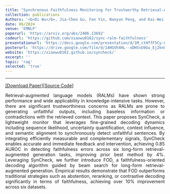 ```yaml
---
title: "Synchronous Faithfulness Monitoring for Trustworthy Retrieval-Augmented Generation"
collection: publications
Authors: '<b>Di Wu</b>, Jia-Chen Gu, Fan Yin, Nanyun Peng, and Kai-Wei Chang.'
date: 06/2024
venue: 'EMNLP'
paperurl: 'https://arxiv.org/abs/2406.13692'
codeurl: 'https://github.com/xiaowu0162/sync-ralm-faithfulness'
presentationurl: 'https://docs.google.com/presentation/d/1M_ctHffF5Cy-CP64QRoma_h1ZXKLACEX/edit?usp=sharing&ouid=112942099362791325316&rtpof=true&sd=true'
posterurl: 'https://drive.google.com/file/d/14HGVh4HL--xDHSvU9Gu_Ej2knUSJvjvc/view?usp=sharing'
website: 'https://xiaowu0162.github.io/syncheck/'
excerpt: ''
topic: 'rag'
selected: 'true'
---
```

---
<a href='https://arxiv.org/pdf/2406.13692.pdf' target="_blank">[Download Paper]</a><a href='https://github.com/xiaowu0162/sync-ralm-faithfulness' target="_blank">[Source Code]</a>

<p align="justify">
Retrieval-augmented language models (RALMs) have shown strong performance and wide applicability in knowledge-intensive tasks. However, there are significant trustworthiness concerns as RALMs are prone to generating unfaithful outputs, including baseless information or contradictions with the retrieved context. This paper proposes SynCheck, a lightweight monitor that leverages fine-grained decoding dynamics including sequence likelihood, uncertainty quantification, context influence, and semantic alignment to synchronously detect unfaithful sentences. By integrating efficiently measurable and complementary signals, SynCheck enables accurate and immediate feedback and intervention, achieving 0.85 AUROC in detecting faithfulness errors across six long-form retrieval-augmented generation tasks, improving prior best method by 4%. Leveraging SynCheck, we further introduce FOD, a faithfulness-oriented decoding algorithm guided by beam search for long-form retrieval-augmented generation. Empirical results demonstrate that FOD outperforms traditional strategies such as abstention, reranking, or contrastive decoding significantly in terms of faithfulness, achieving over 10% improvement across six datasets.
</p>
